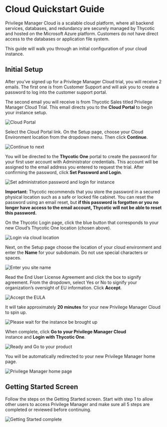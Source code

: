 [title]: # (Quickstart)
[tags]: # (cloud instance)
[priority]: # (2)
# Cloud Quickstart Guide

Privilege Manager Cloud is a scalable cloud platform, where all backend services, databases, and redundancy are securely managed by Thycotic and hosted on the Microsoft Azure platform. Customers do not have direct access to the databases or application file system.

This guide will walk you through an initial configuration of your cloud instance.

## Initial Setup

After you’ve signed up for a Privilege Manager Cloud trial, you will receive 2 emails. The first one is from Customer Support and will ask you to create a password to log into the customer support portal.

The second email you will receive is from Thycotic Sales titled Privilege Manager Cloud Trial. This email directs you to the __Cloud Portal__ to begin your instance setup.

![Cloud Portal](images/quick/3e0fe930ed9c4873ba918f46cc25d799.png)

Select the Cloud Portal link. On the Setup page, choose your Cloud Environment location from the dropdown menu. Then click __Continue__.

![Continue to next](images/quick/4a257bd03b5836b9b730c59bcaa9116b.png)

You will be directed to the __Thycotic One__ portal to create the password for your first user account with Administrator credentials. This account will be assigned to the email address you entered to request the trial. After confirming
the password, click __Set Password and Login__.

![Set administration password and login for instance](images/quick/ad79da6c8c0df362732de5dec4680985.png)

**Important:** Thycotic recommends that you store the password in a secured physical location such as a safe or locked file cabinet. You can reset the password using an email reset, but __if this password is forgotten or you no longer have access to the email account, Thycotic will not be able to reset this password.__

On the Thycotic Login page, click the blue button that corresponds to your new Cloud’s Thycotic One location (chosen above).

![Login via cloud location](images/quick/fb6838d4977f7f8384e38931459ef3e5.png)

Next, on the Setup page choose the location of your cloud environment and enter the __Name__ for your subdomain. Do not use special characters or spaces.

![Enter you site name](images/quick/47fae03724a18389764a79b70607543b.png)

Read the End User License Agreement and click the box to signify agreement. From the dropdown, select Yes or No to signify your organization’s oversight of EU information. Click __Accept__.

![Accept the EULA](images/quick/8b97657d8ec7eb469562ce963f1f47b3.png)

It will take approximately __20 minutes__ for your new Privilege Manager Cloud to spin up.

![Please wait for the instance be brought up](images/quick/647e683f179d40c29785be1a3b2db588.png)

When complete, click __Go to your Privilege Manager Cloud__ instance and __Login with Thycotic One__.

![Ready and Go to your product](images/quick/c0ebaa0f499926b5af399779139587e4.png)

You will be automatically redirected to your new Privilege Manager home page.

![Privilege Manager home page](images/cloud/pm_cloud_home.png "Privilege Manager home page")

## Getting Started Screen

Follow the steps on the Getting Started screen. Start with step 1 to allow other users to access Privilege Manager and make sure all 5 steps are completed or reviewed before continuing.

![Getting Started complete](images/quick/getting-started.png "Getting Started information page")

